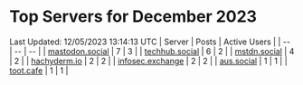 # Top Servers for December 2023
Last Updated: 12/05/2023 13:14:13 UTC
| Server | Posts | Active Users |
| -- | -- | -- |
| [mastodon.social](https://mastodon.social/tags/PowerShell) | 7 | 3 |
| [techhub.social](https://techhub.social/tags/PowerShell) | 6 | 2 |
| [mstdn.social](https://mstdn.social/tags/PowerShell) | 4 | 2 |
| [hachyderm.io](https://hachyderm.io/tags/PowerShell) | 2 | 2 |
| [infosec.exchange](https://infosec.exchange/tags/PowerShell) | 2 | 2 |
| [aus.social](https://aus.social/tags/PowerShell) | 1 | 1 |
| [toot.cafe](https://toot.cafe/tags/PowerShell) | 1 | 1 |
